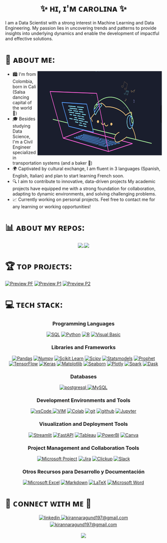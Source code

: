 <h1 align="center">✨ ʜɪ, ɪ'ᴍ ᴄᴀʀᴏʟɪɴᴀ ✨</h1>

I am a Data Scientist with a strong interest in Machine Learning and Data Engineering. My passion lies in uncovering trends and patterns to provide insights into underlying dynamics and enable the development of impactful and effective solutions.

# 💫 ᴀʙᴏᴜᴛ ᴍᴇ:

<a target="_blank" align="center">
  <img align="right" top="500" height="270" width="400" alt="GIF" src="https://github.com/SophieNguyen113/SophieNguyen113/blob/main/Sophie%20Nguyen%20-%20CatCat.gif">
  
</a>

- 🏙 I'm from Colombia, born in Cali (Salsa dancing capital of the world 💃)
- 🎓 Besides studying Data Science, I'm a Civil Engineer specialized in transportation systems (and a baker 🍰)
- 🌍 Captivated by cultural exchange, I am fluent in 3 languages (Spanish, English, Italian) and plan to start learning French soon.
- 🔍 I aim to contribute to innovative, data-driven projects  My academic projects have equipped me with a strong foundation for collaboration, adapting to dynamic environments, and solving challenging problems.
- 📈 Currently working on personal projects. Feel free to contact me for any learning or working opportunities!

# 📊 ᴀʙᴏᴜᴛ ᴍʏ ʀᴇᴘᴏꜱ:
<p align="center">
<a href="https://github.com/carocardenas0699">
  <img align="center" height="180em" src="https://github-readme-stats.vercel.app/api?username=carocardenas0699&show_icons=true&include_all_commits=true&count_private=true&custom_title=My%20Stats&theme=radical&hide_border=true&bg_color=1F222E"/>

<a href="https://github.com/carocardenas0699">
    <img align="center" src="https://github-readme-stats.vercel.app/api/top-langs/?username=carocardenas0699&theme=radical&hide_border=true&bg_color=1F222E&hide_langs_below=1" height="220px"/>
  </a>
</p>

# 🏆 ᴛᴏᴘ ᴘʀᴏᴊᴇᴄᴛꜱ:

[![Preview PF](https://github-readme-stats.vercel.app/api/pin/?username=carocardenas0699&repo=PF-Data-Bootcamp&theme=radical&hide_border=true&bg_color=1F222E)](https://github.com/carocardenas0699/PF-Data-Bootcamp)
[![Preview P1](https://github-readme-stats.vercel.app/api/pin/?username=carocardenas0699&repo=PI01-Machine-Learning&theme=radical&hide_border=true&bg_color=1F222E)](https://github.com/carocardenas0699/PI01-Machine-Learning)
[![Preview P2](https://github-readme-stats.vercel.app/api/pin/?username=carocardenas0699&repo=PI02-Data-Analysis&theme=radical&hide_border=true&bg_color=1F222E)](https://github.com/carocardenas0699/PI02-Data-Analysis)


# 💻 ᴛᴇᴄʜ ꜱᴛᴀᴄᴋ:

<h3 align="center">Programming Languages</h3>
<p align="center">
  <a href="#"><img alt="SQL" src="https://img.shields.io/badge/SQL-276DC3?style=for-the-badge&logo=sql&logoColor=blue&color=3194d4"></a>
  <a href="#"><img alt="Python" src="https://img.shields.io/badge/Python-276DC3?style=for-the-badge&logo=python&logoColor=white&color=f7c93e"/></a>
  <a href="#"><img alt="R" src="https://img.shields.io/badge/R-276DC3?style=for-the-badge&logo=r&logoColor=white&color=2165b7"></a>
  <a href="#"><img alt="Visual Basic" src="https://img.shields.io/badge/VISUAL_BASIC-276DC3?style=for-the-badge&logo=visualbasic&logoColor=blue&color=5b3690"></a>
</p>

<h3 align="center">Libraries and Frameworks</h3>
<p align="center">
  <a href="#"><img alt="Pandas" src="https://img.shields.io/badge/Pandas-2C2D72?style=for-the-badge&logo=pandas&logoColor=white"></a>
  <a href="#"><img alt="Numpy" src="https://img.shields.io/badge/Numpy-777BB4?style=for-the-badge&logo=numpy&logoColor=white"></a>   
  <a href="https://scikit-learn.org/" target="_blank"><img alt="Scikit Learn" src="https://img.shields.io/badge/scikit_learn-F7931E?style=for-the-badge&logo=scikit-learn&logoColor=white"></a>
  <a href="#"><img alt="Scipy" src="https://img.shields.io/badge/Scipy-276DC3?style=for-the-badge&logo=scipy&logoColor=white&color=007ec6"></a>
  <a href="#"><img alt="Statsmodels" src="https://img.shields.io/badge/Statsmodels-276DC3?style=for-the-badge&logo=statsmodels&logoColor=blue&color=3d4eaf"></a>
  <a href="#"><img alt="Prophet" src="https://img.shields.io/badge/Prophet-276DC3?style=for-the-badge&logo=prophet&logoColor=blue&color=395693"></a>
  <a href="https://www.tensorflow.org/" target="_blank"> <img alt="TensorFlow" src="https://img.shields.io/badge/TensorFlow-FF6F00?style=for-the-badge&logo=TensorFlow&logoColor=white"></a>
  <a href="https://keras.io/" target="_blank"> <img alt="Keras" src="https://img.shields.io/badge/Keras-D00000?style=for-the-badge&logo=Keras&logoColor=white"/></a>
  <a href="#"><img alt="Matplotlib" src="https://img.shields.io/badge/Matplotlib-276DC3?style=for-the-badge&logo=matplotlib&logoColor=blue&color=59cfa8"></a>
  <a href="#"><img alt="Seaborn" src="https://img.shields.io/badge/Seaborn-276DC3?style=for-the-badge&logo=seaborn&logoColor=blue&color=81a5c0"></a>
  <a href="#"><img alt="Plotly" src="https://img.shields.io/badge/Plotly-ef3672?style=for-the-badge&logo=plotly&logoColor=white"></a>
  <a href="#"><img alt="Spark" src="https://img.shields.io/badge/Spark-db571b?style=for-the-badge&logo=apachespark&logoColor=white"></a>
  <a href="#"><img alt="Dask" src="https://img.shields.io/badge/Dask-e8105e?style=for-the-badge&logo=dask&logoColor=white"></a>
</p>


<h3 align="center">Databases</h3>
<p align="center">
    <a href="#"> <img src="https://img.shields.io/badge/postgreSQL-31648c.svg?style=for-the-badge&logo=postgresql&logoColor=white" alt="postgresql"/> </a>
  <a href="#"><img alt="MySQL" src="https://img.shields.io/badge/MySQL-ea8c10?style=for-the-badge&logo=mysql&logoColor=white"></a>
</p>

<h3 align="center">Development Environments and Tools</h3>
<p align="center">
  <a href="#"><img src="https://img.shields.io/badge/vscode-007ACC.svg?style=for-the-badge&logo=visualstudiocode&logoColor=white" alt="vsCode"/> </a>
  <a href="#"><img alt="VIM" src="https://img.shields.io/badge/VIM-%2311AB00.svg?&style=for-the-badge&logo=vim&logoColor=white"></a>
  <a href="#"><img alt="Colab" src="https://img.shields.io/badge/-Google%20Colab-05122A?style=for-the-badge&logo=google-colab&logoColor=F9AB00"></a>
  <a href="#"><img alt="git" src="https://img.shields.io/badge/git-F05032.svg?style=for-the-badge&logo=git&logoColor=white"></a>
  <a href="https://github.com/ELanza-48" target="_blank"><img src="https://img.shields.io/badge/github-181717.svg?style=for-the-badge&logo=github&logoColor=white" alt="github" /></a>
  <a href="#"><img alt="Jupyter" src="https://img.shields.io/badge/Jupyter-F37626.svg?&style=for-the-badge&logo=Jupyter&logoColor=white"></a>
  
</p>

<h3 align="center">Visualization and Deployment Tools</h3>
<p align="center">
  <a href="https://streamlit.io/" target="_blank"><img alt="Streamlit" src="https://img.shields.io/badge/Streamlit-FF4B4B?style=for-the-badge&logo=Streamlit&logoColor=white"></a>
  <a href="#"><img alt="FastAPI" src="https://img.shields.io/badge/fastapi-109989?style=for-the-badge&logo=FASTAPI&logoColor=white"></a>
  <a href="#"><img alt="Tableau" src="https://img.shields.io/badge/Tableau-E97627?style=for-the-badge&logo=Tableau&logoColor=white"></a>
  <a href="#"><img alt="PowerBI" src="https://img.shields.io/badge/PowerBI-F2C811?style=for-the-badge&logo=PowerBI&logoColor=white"></a>
  <a href="#"><img alt="Canva" src="https://img.shields.io/badge/Canva-05bdce?style=for-the-badge&logo=canva&logoColor=white"></a>
</p>

<h3 align="center">Project Management and Collaboration Tools</h3>
<p align="center">
  <a href="#"><img alt="Microsoft Project" src="https://img.shields.io/badge/MS_Project-217346?style=for-the-badge&logo=microsoft&logoColor=white"></a>
  <a href="#"><img alt="Jira" src="https://img.shields.io/badge/Jira-0052CC?style=for-the-badge&logo=Jira&logoColor=white"></a>
  <a href="#"><img alt="Clickup" src="https://img.shields.io/badge/ClickUp-f712d4?style=for-the-badge&logo=clickup&logoColor=white"></a>
  <a href="#"><img alt="Slack" src="https://img.shields.io/badge/-Slack-491349?style=for-the-badge&logo=Slack&logoColor=white"></a>
    
</p>

<h3 align="center">Otros Recursos para Desarrollo y Documentación</h3>
<p align="center">
  <a href="#"><img alt="Microsoft Excel" src="https://img.shields.io/badge/MS_Excel-209e63?style=for-the-badge&logo=microsoft-excel&logoColor=white"></a>
  <a href="#"><img alt="Markdown" src="https://img.shields.io/badge/Markdown-000000?style=for-the-badge&logo=markdown&logoColor=white"></a>
  <a href="#"><img alt="LaTeX" src="https://img.shields.io/badge/LaTeX-008080?style=for-the-badge&logo=LaTeX&logoColor=white"></a>
  <a href="#"><img alt="Microsoft Word" src="https://img.shields.io/badge/MS_Word-2B579A?style=for-the-badge&logo=microsoft-word&logoColor=white"></a>
</p>

# 🤝 ᴄᴏɴɴᴇᴄᴛ ᴡɪᴛʜ ᴍᴇ 🤝

<div align="center">
 <a href="https://www.linkedin.com/in/carolina-cardenas0699/" target="_blank">
<img src=https://img.shields.io/badge/linkedin-%231E77B5.svg?&style=for-the-badge&logo=linkedin&logoColor=white alt=linkedin style="margin-bottom: 5px;" />
</a>
  
<a href="mailto:c.cardenas0699@gmail.com" target="_blank">
<img src="https://img.shields.io/badge/Gmail-D14836?style=for-the-badge&logo=gmail&logoColor=white" alt=kirannaragund197@gmail.com mail style="margin-bottom: 5px;" />
</a>

<a href="mailto:caro.cardenas@hotmail.com" target="_blank">
<img src="https://img.shields.io/badge/Hotmail-D14836?style=for-the-badge&logo=hotmail&logoColor=white&color=black" alt=kirannaragund197@gmail.com mail style="margin-bottom: 5px;" />
</a>

</div>

<!--Footer--> 
<p align="center">
  <img src="https://capsule-render.vercel.app/api?type=waving&color=gradient&height=65&section=footer"/>
</p>
